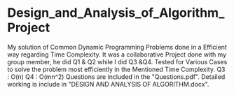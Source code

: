 # Design_and_Analysis_of_Algorithm_Project
My solution of Common Dynamic Programming Problems done in a Efficient way regarding Time Complexity.
It was a collaborative Project done with my group member, he did Q1 & Q2 while I did Q3 &Q4.
Tested for Various Cases to solve the problem most efficiently in the Mentioned Time Complexity.
Q3 : O(n)
Q4 : O(mn^2)
Questions are included in the "Questions.pdf".
Detailed working is include in "DESIGN AND ANALYSIS OF ALGORITHM.docx".

